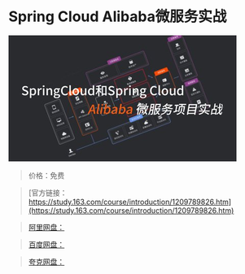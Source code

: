 # Spring Cloud Alibaba微服务实战

![img](../../../assets/study163/free/4c3e10b425764c0ba730527edfcda004.jpg)

> 价格：免费

> [官方链接：https://study.163.com/course/introduction/1209789826.htm](https://study.163.com/course/introduction/1209789826.htm)

> [阿里网盘：]()

> [百度网盘：]()

> [夸克网盘：]()
